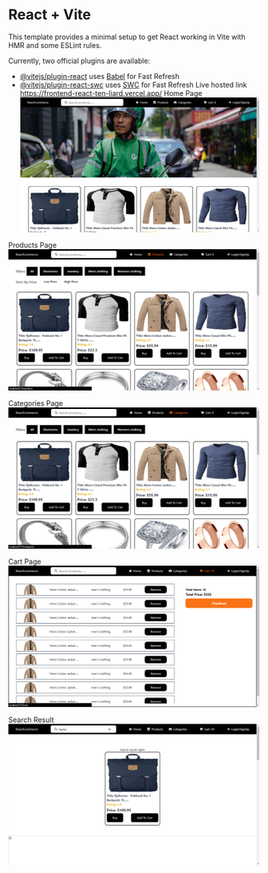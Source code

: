 # React + Vite

This template provides a minimal setup to get React working in Vite with HMR and some ESLint rules.

Currently, two official plugins are available:

- [@vitejs/plugin-react](https://github.com/vitejs/vite-plugin-react/blob/main/packages/plugin-react/README.md) uses [Babel](https://babeljs.io/) for Fast Refresh
- [@vitejs/plugin-react-swc](https://github.com/vitejs/vite-plugin-react-swc) uses [SWC](https://swc.rs/) for Fast Refresh
Live hosted link
https://frontend-react-ten-liard.vercel.app/
Home Page
![Alt text](/screenshot/homepage.png)


Products Page
![Alt text](/screenshot/products.png)

Categories Page
![Alt text](/screenshot/categories.png)


Cart Page
![Alt text](/screenshot/cartpage.png)

Search Result 
![Alt text](/screenshot/searchresult.png)
